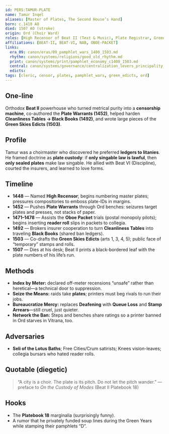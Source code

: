 ```yaml
---
id: PERS:TAMUR-PLATE
name: Tamur Inqel
aliases: [Master of Plates, The Second House’s Hand]
born: c.1410 AO
died: 1507 AO (stroke)
origin: Ord (Choir Ward)
roles: [High Recensor of Beat II (Text & Music), Plate Registrar, Green-Edicts Drafter]
affiliations: [BEAT-II, BEAT-VI, NAB, OBOE-PACKET]
links:
  era_09: canon/eras/09_pamphlet_wars_1400_1503.md
  rhythm: canon/systems/religions/good_old_rhythm.md
  print: canon/systems/print/pamphlet_economy_c1400_1503.md
  central: canon/systems/governance/centralization_levers_principality_c1400_1550.md
  edicts: 
tags: [cleric, censor, plates, pamphlet_wars, green_edicts, ord]
---
```


## One-line
Orthodox **Beat II** powerhouse who turned metrical purity into a **censorship machine**, co-authored the **Plate Warrants (1452)**, helped harden **Cleanliness Tables → Black Books (1492)**, and wrote large pieces of the **Green Skies Edicts (1503)**.

## Profile
Tamur was a choirmaster who discovered he preferred **ledgers to litanies**. He framed doctrine as **plate custody**: if **only singable law is lawful**, then **only sealed plates** make law singable. He allied with Beat VI (Discipline), courted the insurers, and learned to love forms.

## Timeline
- **1448** — Named **High Recensor**; begins numbering master plates; pressures compositories to emboss plate-IDs in margins.  
- **1452** — Pushes **Plate Warrants** through Ord benches: seizures target plates and presses, not stacks of paper.  
- **1471–1478** — Assists the **Oboe Packet** trials (postal monopoly pilots); begins inserting **reader roll** slips in packets to collegia.  
- **1492** — Brokers insurer cooperation to turn **Cleanliness Tables** into traveling **Black Books** (shared ban ledgers).  
- **1503** — Co-drafts the **Green Skies Edicts** (arts 1, 3, 4, 5); public face of “temporary” stamps and rolls.  
- **1507** — Dies at his desk; Beat II prints a black-bordered leaf with the plate numbers of his life’s run.

## Methods
- **Index by Meter:** declared off-meter recensions “unsafe” rather than heretical—a technical door to suppression.  
- **Seize the Means:** raids take **plates**; printers must beg rivals to run their jobs.  
- **Bureaucratize Mercy:** replaces **Deafening** with **Queue Loss** and **Stamp Arrears**—still cruel, just quieter.  
- **Network the Ban:** Steps and benches share ratings so a printer banned in Ord starves in Vitrana, too.

## Adversaries
- **Seli of the Lotus Baths**; Free Cities/Crum satirists; Knees vision-leaves; collegia bursars who hated reader rolls.

## Quotable (diegetic)
> “A city is a choir. The plate is its pitch. Do not let the pitch wander.” — preface to *On the Custody of Modes* (Beat II Platebook 18)

## Hooks
- The **Platebook 18** marginalia (surprisingly funny).  
- A rumor that he privately funded soup lines during the Green Years while stamping their pamphlets “D”.

